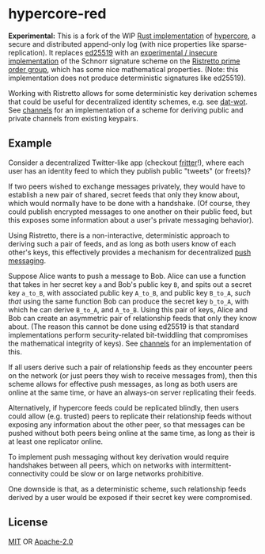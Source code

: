 # hypercore-red

**Experimental:** This is a fork of the WIP [Rust implementation](https://github.com/datrs/hypercore) of [hypercore](https://github.com/mafintosh/hypercore), a secure and distributed append-only log (with nice properties like sparse-replication). It replaces [ed25519](https://github.com/dalek-cryptography/ed25519-dalek) with an [experimental / insecure implementation](https://github.com/lukeburns/redschnorr) of the Schnorr signature scheme on the [Ristretto prime order group](https://doc.dalek.rs/curve25519_dalek/ristretto/), which has some nice mathematical properties. (Note: this implementation does not produce deterministic signatures like ed25519).

Working with Ristretto allows for some deterministic key derivation schemes that could be useful for decentralized identity schemes, e.g. see [dat-wot](https://github.com/jayrbolton/dat-wot). See [channels](https://github.com/lukeburns/channels) for an implementation of a scheme for deriving public and private channels from existing keypairs.

## Example

Consider a decentralized Twitter-like app (checkout [fritter](https://github.com/beakerbrowser/fritter)!), where each user has an identity feed to which they publish public "tweets" (or freets)?

If two peers wished to exchange messages privately, they would have to establish a new pair of shared, secret feeds that only they know about, which would normally have to be done with a handshake. (Of course, they could publish encrypted messages to one another on their public feed, but this exposes some information about a user's private messaging behavior).

Using Ristretto, there is a non-interactive, deterministic approach to deriving such a pair of feeds, and as long as both users know of each other's keys, this effectively provides a mechanism for decentralized [push messaging](https://github.com/jayrbolton/dat-wot/issues/7).

Suppose Alice wants to push a message to Bob. Alice can use a function that takes in her secret key `a` and Bob's public key `B`, and spits out a secret key `a_to_B`, with associated public key `A_to_B`, and public key `B_to_A`, *such that* using the same function Bob can produce the secret key `b_to_A`, with which he can derive `B_to_A`, and `A_to_B`. Using this pair of keys, Alice and Bob can create an asymmetric pair of relationship feeds that only they know about. (The reason this cannot be done using ed25519 is that standard implementations perform security-related bit-twiddling that compromises the mathematical integrity of keys). See [channels](https://github.com/lukeburns/channels) for an implementation of this.

If all users derive such a pair of relationship feeds as they encounter peers on the network (or just peers they wish to receive messages from), then this scheme allows for effective push messages, as long as both users are online at the same time, or have an always-on server replicating their feeds.

Alternatively, if hypercore feeds could be replicated blindly, then users could allow (e.g. trusted) peers to replicate their relationship feeds without exposing any information about the other peer, so that messages can be pushed without both peers being online at the same time, as long as their is at least one replicator online.

To implement push messaging without key derivation would require handshakes between all peers, which on networks with intermittent-connectivity could be slow or on large networks prohibitive.

One downside is that, as a deterministic scheme, such relationship feeds derived by a user would be exposed if their secret key were compromised.

## License
[MIT](./LICENSE-MIT) OR [Apache-2.0](./LICENSE-APACHE)
